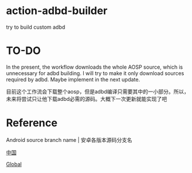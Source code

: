 # action-adbd-builder
try to build custom adbd

# TO-DO
In the present, the workflow downloads the whole AOSP source, which is unnecessary for adbd building. I will try to make it only download sources required by adbd. Maybe implement in the next update.

目前这个工作流会下载整个aosp，但是adbd编译只需要其中的一小部分。所以，未来将尝试只让他下载adbd必需的源码。大概下一次更新就能实现了吧

# Reference
Android source branch name | 安卓各版本源码分支名

[中国](https://source.android.google.cn/docs/setup/about/build-numbers?hl=zh-cn#source-code-tags-and-builds)

[Global](https://source.android.com/docs/setup/about/build-numbers#source-code-tags-and-builds)
